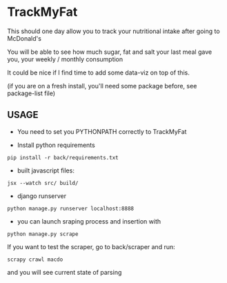# TrackMyFat

This should one day allow you to track your nutritional intake after going to McDonald's 

You will be able to see how much sugar, fat and salt your last meal gave you, your weekly / monthly consumption

It could be nice if I find time to add some data-viz on top of this.

(if you are on a fresh install, you'll need some package before, see package-list file)

USAGE
-----

- You need to set you PYTHONPATH correctly to TrackMyFat

- Install python requirements
```
pip install -r back/requirements.txt
```

- built javascript files:
```
jsx --watch src/ build/
```

- django runserver
```
python manage.py runserver localhost:8888
```

- you can launch sraping process and insertion with
```
python manage.py scrape
```

If you want to test the scraper, go to back/scraper and run:

```
scrapy crawl macdo
```

and you will see current state of parsing
